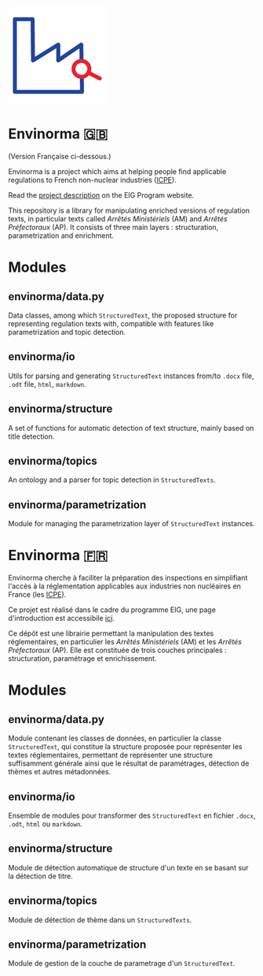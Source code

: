 ![Envinorma Logo](assets/favicon.ico)

# Envinorma :gb:

(Version Française ci-dessous.)

Envinorma is a project which aims at helping people find applicable regulations to French non-nuclear industries ([ICPE](https://fr.wikipedia.org/wiki/Installation_class%C3%A9e_pour_la_protection_de_l'environnement)).

Read the [project description](https://entrepreneur-interet-general.etalab.gouv.fr/defis/2020/envinorma.html) on the EIG Program website.

This repository is a library for manipulating enriched versions of regulation texts, in particular texts called _Arrêtés Ministériels_ (AM) and _Arrêtés Préfectoraux_ (AP). It consists of three main layers : structuration, parametrization and enrichment.

# Modules

## envinorma/data.py

Data classes, among which `StructuredText`, the proposed structure for representing regulation texts with, compatible with features like parametrization and topic detection.

## envinorma/io

Utils for parsing and generating `StructuredText` instances from/to `.docx` file, `.odt` file, `html`, `markdown`.

## envinorma/structure

A set of functions for automatic detection of text structure, mainly based on title detection.

## envinorma/topics

An ontology and a parser for topic detection in `StructuredTexts`.

## envinorma/parametrization

Module for managing the parametrization layer of `StructuredText` instances.

# Envinorma :fr:

Envinorma cherche à faciliter la préparation des inspections en simplifiant l'accès à la réglementation applicables aux industries non nucléaires en France (les [ICPE](https://fr.wikipedia.org/wiki/Installation_class%C3%A9e_pour_la_protection_de_l'environnement)).

Ce projet est réalisé dans le cadre du programme EIG, une page d'introduction est accessibile [ici](https://entrepreneur-interet-general.etalab.gouv.fr/defis/2020/envinorma.html).

Ce dépôt est une librairie permettant la manipulation des textes réglementaires, en particulier les _Arrêtés Ministériels_ (AM) et les _Arrêtés Préfectoraux_ (AP). Elle est constituée de trois couches principales : structuration, paramétrage et enrichissement.

# Modules

## envinorma/data.py

Module contenant les classes de données, en particulier la classe `StructuredText`, qui constitue la structure proposée pour représenter les textes réglementaires, permettant de représenter une structure suffisamment générale ainsi que le résultat de paramétrages, détection de thèmes et autres métadonnées.

## envinorma/io

Ensemble de modules pour transformer des `StructuredText` en fichier `.docx`, `.odt`, `html` ou `markdown`.

## envinorma/structure

Module de détection automatique de structure d'un texte en se basant sur la détection de titre.

## envinorma/topics

Module de détection de thème dans un `StructuredTexts`.

## envinorma/parametrization

Module de gestion de la couche de parametrage d'un `StructuredText`.
